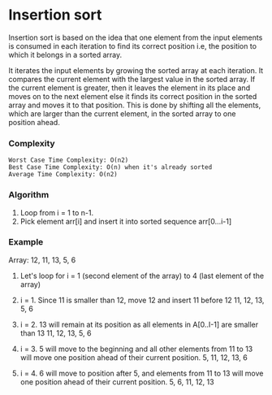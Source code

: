 # Insertion sort
Insertion sort is based on the idea that one element from the input elements is consumed in each iteration to find its correct position i.e, the position to which it belongs in a sorted array.

It iterates the input elements by growing the sorted array at each iteration. It compares the current element with the largest value in the sorted array. If the current element is greater, then it leaves the element in its place and moves on to the next element else it finds its correct position in the sorted array and moves it to that position. This is done by shifting all the elements, which are larger than the current element, in the sorted array to one position ahead.

### Complexity
```
Worst Case Time Complexity: O(n2)
Best Case Time Complexity: O(n) when it's already sorted
Average Time Complexity: O(n2)
```

### Algorithm
1. Loop from i = 1 to n-1.
2. Pick element arr[i] and insert it into sorted sequence arr[0…i-1]

### Example
Array: 12, 11, 13, 5, 6

1. Let's loop for i = 1 (second element of the array) to 4 (last element of the array)

2. i = 1. Since 11 is smaller than 12, move 12 and insert 11 before 12
    11, 12, 13, 5, 6

3. i = 2. 13 will remain at its position as all elements in A[0..I-1] are smaller than 13
    11, 12, 13, 5, 6

4. i = 3. 5 will move to the beginning and all other elements from 11 to 13 will move one position ahead of their current position.
    5, 11, 12, 13, 6

5. i = 4. 6 will move to position after 5, and elements from 11 to 13 will move one position ahead of their current position.
    5, 6, 11, 12, 13